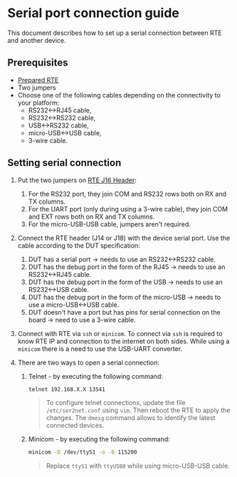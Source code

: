 # Serial port connection guide

This document describes how to set up a serial connection between RTE and
another device.

## Prerequisites

* [Prepared RTE](../v1.1.0/quick-start-guide.md)
* Two jumpers
* Choose one of the following cables depending on the connectivity to your
    platform:
    - RS232<->RJ45 cable,
    - RS232<->RS232 cable,
    - USB<->RS232 cable,
    - micro-USB<->USB cable,
    - 3-wire cable.

## Setting serial connection

1. Put the two jumpers on
    [RTE J16 Header](./specification.md#uart-output-select-header):

    1. For the RS232 port, they join COM and RS232 rows both on RX and TX
        columns.
    1. For the UART port (only during using a 3-wire cable), they join COM and
        EXT rows both on RX and TX columns.
    1. For the micro-USB-USB cable, jumpers aren't required.

1. Connect the RTE header (J14 or J18) with the device serial port. Use the
    cable according to the DUT specification:

    1. DUT has a serial port -> needs to use an RS232<->RS232 cable.
    1. DUT has the debug port in the form of the RJ45 -> needs to use an
        RS232<->RJ45 cable.
    1. DUT has the debug port in the form of the USB -> needs to use an
        RS232<->USB cable.
    1. DUT has the debug port in the form of the micro-USB -> needs to use a
        micro-USB<->USB cable.
    1. DUT doesn't have a port but has pins for serial connection on the board
        -> need to use a 3-wire cable.

1. Connect with RTE via `ssh` or `minicom`. To connect via `ssh` is required to
    know RTE IP and connection to the internet on both sides. While using a
    `minicom` there is a need to use the USB-UART converter.
1. There are two ways to open a serial connection:
    1. Telnet - by executing the following command:

        ```bash
        telnet 192.168.X.X 13541
        ```

        > To configure telnet connections, update the file `/etc/ser2net.conf`
        > using `vim`. Then reboot the RTE to apply the changes. The `dmesg`
        > command allows to identify the latest connected devices.

    1. Minicom - by executing the following command:

        ```bash
        minicom -D /dev/ttyS1 -o -b 115200
        ```

        > Replace `ttyS1` with `ttyUSB0` while using micro-USB-USB cable.
